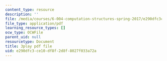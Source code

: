 ```yaml
---
content_type: resource
description: ''
file: /media/courses/6-004-computation-structures-spring-2017/e290dfc3ce10df8f2d8f8027f033a72a_3683025.pdf
file_type: application/pdf
learning_resource_types: []
ocw_type: OCWFile
parent_uid: null
resourcetype: Document
title: 3play pdf file
uid: e290dfc3-ce10-df8f-2d8f-8027f033a72a
---
```

